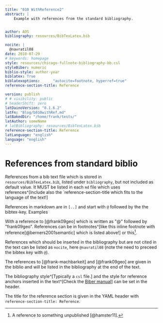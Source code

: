 ```yaml
---
title: "010 WithReference2"
abstract: |
    Example with references from the standard bibliography.  


author: AOS
bibliography: resources/BibTexLatex.bib

nocite: |
  @navratil08
date: 2010-07-29
# keywords: homepage
style: resources/chicago-fullnote-bibliography-bb.csl
styleBiber: numeric
biblio-style: author-year
biblatex: True
biblatexoptions:      "autocite=footnote, hyperref=true"
reference-section-title: Reference

version: publish
# # visibility: public
# headerShift: zero
latDainoVersion: "0.1.6.2"
latFn: "Blog/b010withRef.md"
latBakedDir: "/home/frank/tests/"
latAuthor: someName
# latBibliography: resources/BibTexLatex.bib
reference-section-title: Reference
latLanguage: "english"
language: "english"
---
```


# References from standard biblio

References from a bib text file which is stored in `resources/BibTexLatex.bib`, listed under `bibliography`, but not included as default value. It MUST be listed in each `md` file which uses references^[Include also the `reference-section-title which fits to the language of the text!]

<!-- todo why no slash at start? -->

References in markdown are in `[..]` and start with `@` followed by the the bibtex-key. Examples

With a reference to [@frank09geo] which is written as "@" followed by "frank09geo". References can be in footnotes^[like this inline footnote with reference[@berners2001semantic] which is listed above!] or this[^f1].

[^f1]: A reference to something unpublished [@hamster11].

References which should be inserted in the bibliography but are not cited in the text can be listed as `nocite`, here `@navratil08` (note the need to preceed the bibtex key with `@`). 

<!-- todo unclear what means: Not including the "TUxx9999" addition in brackets. -->

The references to [@frank-machbarkeit] and [@frank09geo] are given in the biblio and will be listed in the bibliography at the end of the text. 

The bibliography style^[Typically a `csl` file.] and the style for reference anchors inserted in the text^[Check the [Biber manual](https://texdoc.org/serve/biber.pdf/0)] can be set in the header.

The title for the reference section is given in the YAML header with `reference-section-title: Reference`.

<!-- not clear where styleBiber numeric comes from . -->

<!-- The references are in "resources/BibTexLatex.bib".
changed to /home/frank/Workspace11/daino/docs/site/dough/resources/BibTexExample.bib -->

